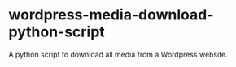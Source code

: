 # wordpress-media-download-python-script
A python script to download all media from a Wordpress website.
